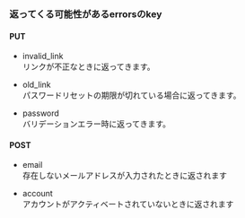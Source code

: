 ### 返ってくる可能性があるerrorsのkey

#### PUT
- invalid_link  
リンクが不正なときに返ってきます。

- old_link  
パスワードリセットの期限が切れている場合に返ってきます。

- password  
  バリデーションエラー時に返ってきます。
  
#### POST

- email  
  存在しないメールアドレスが入力されたときに返されます

- account  
  アカウントがアクティベートされていないときに返されます
